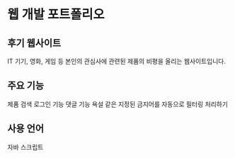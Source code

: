 # 웹 개발 포트폴리오
## 후기 웹사이트
IT 기기, 영화, 게임 등 본인의 관심사에 관련된 제품의 비평을 올리는 웹사이트입니다.
## 주요 기능
제품 검색
로그인 기능
댓글 기능
욕설 같은 지정된 금지어를 자동으로 필터링 처리하기
## 사용 언어
자바 스크립트

